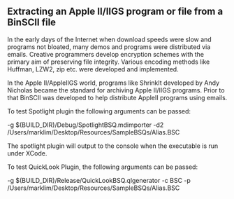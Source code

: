 ## Extracting an Apple II/IIGS program or file from a BinSCII file


In the early days of the Internet when download speeds were slow and programs not bloated, many demos and programs were distributed via emails. Creative programmers develop encryption schemes with the primary aim of preserving file integrity. Various encoding methods like Huffman, LZW2, zip etc. were developed and implemented.

In the Apple II/AppleIIGS world, programs like ShrinkIt developed by Andy Nicholas became the standard for archiving Apple II/IIGS programs. Prior to that BinSCII was developed to help distribute AppleII programs using emails.

To test Spotlight plugin the following arguments can be passed:

-g $(BUILD_DIR)/Debug/SpotlightBSQ.mdimporter
-d2 /Users/marklim/Desktop/Resources/SampleBSQs/Alias.BSC

The spotlight plugin will output to the console when the executable is run under XCode.

To test QuickLook Plugin, the following arguments can be passed:


-g $(BUILD_DIR)/Release/QuickLookBSQ.qlgenerator
-c BSC
-p /Users/marklim/Desktop/Resources/SampleBSQs/Alias.BSC
